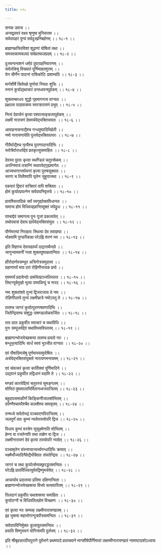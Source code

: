 ```yaml
---
title: ०१८

---
```

सनक उवाच ।।  
अन्यद्व्रतवरं वक्ष्य श्रृणुष्व मुनिसत्तम ।।  
सर्वपापहरं पुण्यं सर्वदुःखनिबर्हणम् ।। १८-१ ।।  
  
ब्राह्मणक्षत्रियविशां शूद्राणां योषितां तथा ।।  
समस्तकामफलदं सर्वव्रतफलप्रदम् ।। १८-२ ।।  
  
दुःस्वन्पनाशनं धर्म्‌यं दुष्टग्रहनिवारणम् ।।  
सर्वलोकेषु विख्यातं पूर्णिमाव्रतमुत्तम् ।।  
येन चीर्णेन पापानां राशिकोटिः प्रशाम्यति ।। १८-३ ।।  
  
मार्गशीर्षे सितेपक्षे पूर्णायां नियतः शुचिः ।।  
स्नानं कुर्याद्यथाचारं दन्तधावनपूर्वकम् ।। १८-४ ।।  
  
शुक्लाम्बरधरः शुद्धो गृहमागगत्य वाग्यतः ।।  
प्रक्षाल्य पादावाचम्य स्मरत्रारायणं प्रभुम् ।। १८-५ ।।  
  
नित्यं देवार्चनं कृत्वा पश्वात्सङ्कल्पपूर्वकम् ।।  
लक्ष्मी नारायणं देवमर्चयेद्भक्तिभावतः ।। १८-६ ।।  
  
आवाहनासनाद्यैश्च गन्धपुष्पादिभिर्व्रती ।।  
नमो नारायणायेति पूजयेद्भक्तितत्परः ।। १८-७ ।।  
  
गीतैर्वाद्यैश्च नृत्यैश्च पुराणपठनादिभिः ।।  
स्तोत्रैर्वाराधयेद्देवं व्रतकृत्सुसमाहितः ।। १८-८ ।।  
  
देवस्य पुरतः कृत्वा स्थण्डिलं चतुरस्रेकम् ।।  
अरत्निमात्रं तत्रान्गिं स्थापयेद्गृह्यमार्गतः ।।  
आज्यभागान्तर्पयन्तं कृत्वा पुरुषसूक्ततः ।।  
चरणा च तिलैश्वापि घृतेन जुहुयात्तथा ।। १८-९ ।।  
  
एकवारं द्विवारं वात्रिवारं वापि शक्तितः ।।  
होमं कुर्यात्प्रयत्नेन सर्वपापनिवृत्तये ।। १८-१० ।।  
  
प्रायश्चित्तादिकं सर्वं स्वगृह्योक्तविधानतः ।।  
समाप्य होमं विधिवच्‌छान्तिसूक्तं जपेद्रुधः ।। १८-११ ।।  
  
पश्चाद्देवं समागत्य पुनः पूजां प्रकल्पयेत् ।।  
तथोपवासं देवाय ह्यर्पयेद्भक्तिसंयुतः ।। १८-१२ ।।  
  
पौर्णमास्यां निराहारः स्थित्वा देव तवाज्ञया ।।  
भोक्ष्यामि पुण्डरीकाक्ष परेऽह्नि शरणं भव ।। १८-१३ ।।  
  
इति विज्ञाप्य देवायह्यर्घ्यं दद्यात्तथैन्दवे ।।  
जानुभ्यामवनीं गत्वा शुक्लपुष्पाक्षतान्वितः ।। १८-१४ ।।  
  
क्षीरोदार्णवसम्भूत अत्रिगोत्रसमुद्भव ।।  
ग्रहाणार्घ्यं मया दत्तं रोहिणीनायक प्रभो ।।  
  
एवमर्घ्यं प्रदायेन्दोः प्रार्थयेत्प्राञ्जलिस्ततः ।। १८-१५ ।।  
तिष्टन्पूर्वमुखो भूत्वा पश्यन्निन्दुं च नारद ।। १८-१६ ।।  
  
नमः शुक्लांशवे तुभ्यं द्विजराजाय ते नमः ।।  
रोहिणीपतये तुभ्यं लक्ष्मीभ्रात्रे नमोऽस्तु ते ।। १८-१७ ।।  
  
ततश्च जागरं कुर्यात्पुराणश्रवणादिभिः ।।  
जितेन्द्रियश्च संशुद्धः पाषण्डालोकवर्जितः ।। १८-१८ ।।  
  
ततः प्रातः प्रकुर्वीत स्वाचारं च यथाविधि ।।  
पुनः सम्पूजयेद्देवं यथाविभवविस्तरम् ।। १८-१९ ।।  
  
ब्राह्मणान्भोजयेच्छक्त्या ततश्च प्रयतो नरः ।।  
बन्धुभृत्यादिभिः सार्धं स्वयं भुञ्जीत वाग्यतः ।। १८-२० ।।  
  
एवं पौषादिमासेषु पूर्णमास्यामुपोषितः ।।  
अर्चयेद्भक्तिसंयुक्तो नारायणमनायमम् ।। १८-२१ ।।  
  
एवं संवत्सरं कृत्वा कार्तिक्यां पूर्णिमादिने ।।  
उद्यापनं प्रकुर्वीत तद्विधानं वदामि ते ।। १८-२२ ।।  
  
मण्डपं कारयेद्दिव्यं चतुरस्त्रं सुमङ्गलम् ।।  
शोभितं पुष्पमालाभिर्वितानध्वजराजितम् ।। १८-२३ ।।  
  
बहुदापसमाकीर्णं किङ्किणीजालशोभितम् ।।  
दर्पण्णैश्चामरैश्चैव कलशैश्च समावृतम् ।। १८-२४ ।।  
  
तन्मध्ये सर्वतोभद्रं पञ्चवर्‌णविराजितम् ।।  
जलपूर्णं ततः कुम्भं न्यसेत्तस्योपरि द्विज ।। १८-२५ ।।  
  
पिधाय कुम्भं वस्त्रेण सुसूक्ष्मेणाति शोभितम् ।।  
हेम्ना वा रजतेनापि तथा ताम्रेण वा द्विज ।।  
लक्ष्मीनारायणं देवं कृत्वा तस्योपरि न्यसेत् ।। १८-२६ ।।  
  
पञ्चामृतेन संस्नाप्याभ्यर्च्यगन्धादिभिः क्रमात् ।।  
भक्ष्मैर्भोज्यादिनैवेद्यैर्भक्तितः संयतेन्द्रियः ।। १८-२७ ।।  
  
जागरं च तथा कुर्यार्त्सम्यक्छ्ररद्धासमन्वितः ।।  
परेऽह्नि प्रातर्विधिवत्पूर्ववद्विष्णुमर्चयेत् ।। १८-२८ ।।  
  
आचार्याय प्रदातव्या प्रतिमा दक्षिणान्विता ।।  
ब्राह्मणान्भोजयेच्छक्त्या विभवे सत्यवारितम् ।। १८-२९ ।।  
  
तिलदानं प्रकुर्वीत यथाशक्त्या समाहितः ।।  
कुर्यादग्नौ च विधिवतिलहोमं विचक्षणः ।। १८-३० ।।  
  
एवं कृत्वा नरः सम्यक् लक्ष्मीनारायणव्रतम् ।।  
इह भुक्त्वा महाभोगान्पुत्रपौत्रसमन्वितः ।। १८-३१ ।।  
  
सर्वपापविनिर्मुक्तः कुलायुतसमन्वितः ।।  
प्रयाति विष्णुभवनं योगिनामपि दुर्लभम् ।। १८-३२ ।।  
  
इति श्रीबृहन्नारदीयपुराणे पूर्वभागे प्रथमपादे व्रताख्याने मागशीर्षपौर्णिमायां लक्षघ्मीनारायणव्रतं नामाष्टादशोऽध्यायः ।।